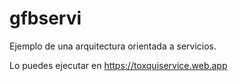 # gfbservi

Ejemplo de una arquitectura orientada a servicios.

Lo puedes ejecutar en https://toxquiservice.web.app